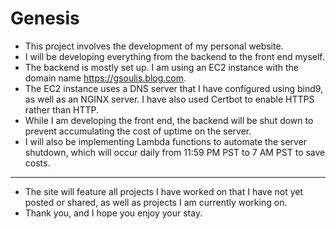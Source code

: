 # Genesis

- This project involves the development of my personal website.
- I will be developing everything from the backend to the front end myself.
- The backend is mostly set up. I am using an EC2 instance with the domain name https://gsoulis.blog.com.
- The EC2 instance uses a DNS server that I have configured using bind9, as well as an NGINX server. I have also used Certbot to enable HTTPS rather than HTTP.
- While I am developing the front end, the backend will be shut down to prevent accumulating the cost of uptime on the server.
- I will also be implementing Lambda functions to automate the server shutdown, which will occur daily from 11:59 PM PST to 7 AM PST to save costs.
---
- The site will feature all projects I have worked on that I have not yet posted or shared, as well as projects I am currently working on.
- Thank you, and I hope you enjoy your stay.
